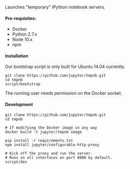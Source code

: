 Launches "temporary" IPython notebook servers.

#### Pre-requisites:

* Docker
* Python 2.7.x
* Node 10.x
* npm

#### Installation

Our bootstrap script is only built for Ubuntu 14.04 currently.

```
git clone https://github.com/jupyter/tmpnb.git
cd tmpnb
script/bootstrap
```

The running user needs permission on the Docker socket.

#### Development

```
git clone https://github.com/jupyter/tmpnb.git
cd tmpnb

# If modifying the Docker image in any way
docker build -t jupyter/tmpnb image

pip install -r requirements.txt
npm install jupyter/configurable-http-proxy

# Kick off the proxy and run the server.
# Runs on all interfaces on port 8000 by default.
script/dev
```
